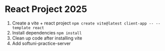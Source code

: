 # React Project 2025

1. Create a vite + react project
`npm create vite@latest client-app -- --template react`
2. Install dependencies
`npm install`
3. Clean up code after installing vite 
4. Add softuni-practice-server